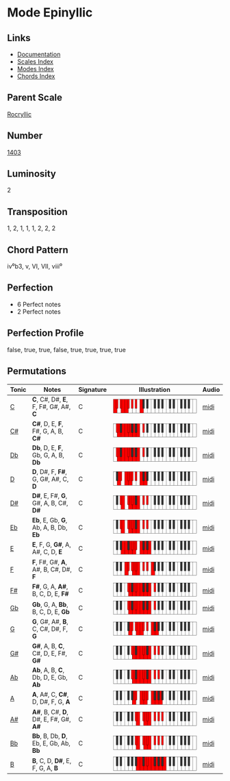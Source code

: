 # Mode Epinyllic

## Links

- [Documentation](README.md)
- [Scales Index](Scales.md)
- [Modes Index](Modes.md)
- [Chords Index](Chords.md)

## Parent Scale

[Rocryllic](ScaleRocryllic.md)

## Number

[1403](https://ianring.com/musictheory/scales/1403)

## Luminosity

2

## Transposition

1, 2, 1, 1, 1, 2, 2, 2

## Chord Pattern

iv⁰b3, v, VI, VII, viii⁰

## Perfection

- 6 Perfect notes
- 2 Perfect notes

## Perfection Profile

false, true, true, false, true, true, true, true

## Permutations

| Tonic | Notes | Signature | Illustration | Audio |
|-------|-------|-----------|--------------|-------|
| [C](ModeCNaturalEpinyllic.md) | **C**, C#, D#, **E**, F, F#, G#, A#, **C** | C | ![CNaturalEpinyllic](ModeCNaturalEpinyllic.png) | [midi](https://github.com/edipermadi/music/blob/main/docs/ModeCNaturalEpinyllic.mid?raw=true) |
| [C#](ModeCSharpEpinyllic.md) | **C#**, D, E, **F**, F#, G, A, B, **C#** | C | ![CSharpEpinyllic](ModeCSharpEpinyllic.png) | [midi](https://github.com/edipermadi/music/blob/main/docs/ModeCSharpEpinyllic.mid?raw=true) |
| [Db](ModeDFlatEpinyllic.md) | **Db**, D, E, **F**, Gb, G, A, B, **Db** | C | ![DFlatEpinyllic](ModeDFlatEpinyllic.png) | [midi](https://github.com/edipermadi/music/blob/main/docs/ModeDFlatEpinyllic.mid?raw=true) |
| [D](ModeDNaturalEpinyllic.md) | **D**, D#, F, **F#**, G, G#, A#, C, **D** | C | ![DNaturalEpinyllic](ModeDNaturalEpinyllic.png) | [midi](https://github.com/edipermadi/music/blob/main/docs/ModeDNaturalEpinyllic.mid?raw=true) |
| [D#](ModeDSharpEpinyllic.md) | **D#**, E, F#, **G**, G#, A, B, C#, **D#** | C | ![DSharpEpinyllic](ModeDSharpEpinyllic.png) | [midi](https://github.com/edipermadi/music/blob/main/docs/ModeDSharpEpinyllic.mid?raw=true) |
| [Eb](ModeEFlatEpinyllic.md) | **Eb**, E, Gb, **G**, Ab, A, B, Db, **Eb** | C | ![EFlatEpinyllic](ModeEFlatEpinyllic.png) | [midi](https://github.com/edipermadi/music/blob/main/docs/ModeEFlatEpinyllic.mid?raw=true) |
| [E](ModeENaturalEpinyllic.md) | **E**, F, G, **G#**, A, A#, C, D, **E** | C | ![ENaturalEpinyllic](ModeENaturalEpinyllic.png) | [midi](https://github.com/edipermadi/music/blob/main/docs/ModeENaturalEpinyllic.mid?raw=true) |
| [F](ModeFNaturalEpinyllic.md) | **F**, F#, G#, **A**, A#, B, C#, D#, **F** | C | ![FNaturalEpinyllic](ModeFNaturalEpinyllic.png) | [midi](https://github.com/edipermadi/music/blob/main/docs/ModeFNaturalEpinyllic.mid?raw=true) |
| [F#](ModeFSharpEpinyllic.md) | **F#**, G, A, **A#**, B, C, D, E, **F#** | C | ![FSharpEpinyllic](ModeFSharpEpinyllic.png) | [midi](https://github.com/edipermadi/music/blob/main/docs/ModeFSharpEpinyllic.mid?raw=true) |
| [Gb](ModeGFlatEpinyllic.md) | **Gb**, G, A, **Bb**, B, C, D, E, **Gb** | C | ![GFlatEpinyllic](ModeGFlatEpinyllic.png) | [midi](https://github.com/edipermadi/music/blob/main/docs/ModeGFlatEpinyllic.mid?raw=true) |
| [G](ModeGNaturalEpinyllic.md) | **G**, G#, A#, **B**, C, C#, D#, F, **G** | C | ![GNaturalEpinyllic](ModeGNaturalEpinyllic.png) | [midi](https://github.com/edipermadi/music/blob/main/docs/ModeGNaturalEpinyllic.mid?raw=true) |
| [G#](ModeGSharpEpinyllic.md) | **G#**, A, B, **C**, C#, D, E, F#, **G#** | C | ![GSharpEpinyllic](ModeGSharpEpinyllic.png) | [midi](https://github.com/edipermadi/music/blob/main/docs/ModeGSharpEpinyllic.mid?raw=true) |
| [Ab](ModeAFlatEpinyllic.md) | **Ab**, A, B, **C**, Db, D, E, Gb, **Ab** | C | ![AFlatEpinyllic](ModeAFlatEpinyllic.png) | [midi](https://github.com/edipermadi/music/blob/main/docs/ModeAFlatEpinyllic.mid?raw=true) |
| [A](ModeANaturalEpinyllic.md) | **A**, A#, C, **C#**, D, D#, F, G, **A** | C | ![ANaturalEpinyllic](ModeANaturalEpinyllic.png) | [midi](https://github.com/edipermadi/music/blob/main/docs/ModeANaturalEpinyllic.mid?raw=true) |
| [A#](ModeASharpEpinyllic.md) | **A#**, B, C#, **D**, D#, E, F#, G#, **A#** | C | ![ASharpEpinyllic](ModeASharpEpinyllic.png) | [midi](https://github.com/edipermadi/music/blob/main/docs/ModeASharpEpinyllic.mid?raw=true) |
| [Bb](ModeBFlatEpinyllic.md) | **Bb**, B, Db, **D**, Eb, E, Gb, Ab, **Bb** | C | ![BFlatEpinyllic](ModeBFlatEpinyllic.png) | [midi](https://github.com/edipermadi/music/blob/main/docs/ModeBFlatEpinyllic.mid?raw=true) |
| [B](ModeBNaturalEpinyllic.md) | **B**, C, D, **D#**, E, F, G, A, **B** | C | ![BNaturalEpinyllic](ModeBNaturalEpinyllic.png) | [midi](https://github.com/edipermadi/music/blob/main/docs/ModeBNaturalEpinyllic.mid?raw=true) |
